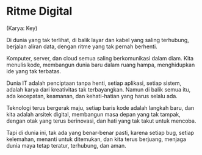 # Ritme Digital
(Karya: Key)

Di dunia yang tak terlihat,
di balik layar dan kabel yang saling terhubung,
berjalan aliran data,
dengan ritme yang tak pernah berhenti.

Komputer, server, dan cloud
semua saling berkomunikasi dalam diam.
Kita menulis kode,
membangun dunia baru dalam ruang hampa,
menghidupkan ide yang tak terbatas.

Dunia IT adalah penciptaan tanpa henti,
setiap aplikasi, setiap sistem,
adalah karya dari kreativitas tak terbayangkan.
Namun di balik semua itu, ada kecepatan,
keamanan, dan kehati-hatian yang harus selalu ada.

Teknologi terus bergerak maju,
setiap baris kode adalah langkah baru,
dan kita adalah arsitek digital,
membangun masa depan yang tak tampak,
dengan otak yang terus berinovasi,
dan hati yang tak takut untuk mencoba.

Tapi di dunia ini,
tak ada yang benar-benar pasti,
karena setiap bug, setiap kelemahan,
menanti untuk ditemukan,
dan kita terus berjuang,
menjaga dunia maya tetap teratur,
terhubung, dan aman.
